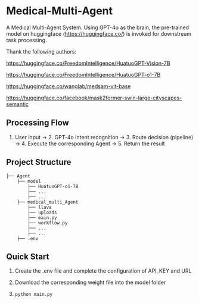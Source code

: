 # Medical-Multi-Agent
A Medical Multi-Agent System. Using GPT-4o as the brain, the pre-trained model on huggingface (https://huggingface.co/) is invoked for downstream task processing.


Thank the following authors:

https://huggingface.co/FreedomIntelligence/HuatuoGPT-Vision-7B

https://huggingface.co/FreedomIntelligence/HuatuoGPT-o1-7B

https://huggingface.co/wanglab/medsam-vit-base

https://huggingface.co/facebook/mask2former-swin-large-cityscapes-semantic


## Processing Flow

1. User input → 2. GPT-4o Intent recognition → 3. Route decision (pipeline) → 4. Execute the corresponding Agent → 5. Return the result


## Project Structure

```
├── Agent
    ├── model
        ├── HuatuoGPT-o1-7B
        ├── ...
        ├── ...
    ├── medical_multi_Agent
        ├── llava
        ├── uploads
        ├── main.py
        ├── workflow.py
        ├── ...
        ├── ...
    ├── .env
``` 


## Quick Start

1. Create the .env file and complete the configuration of API_KEY and URL

2. Download the corresponding weight file into the model folder

3. ```python main.py```
